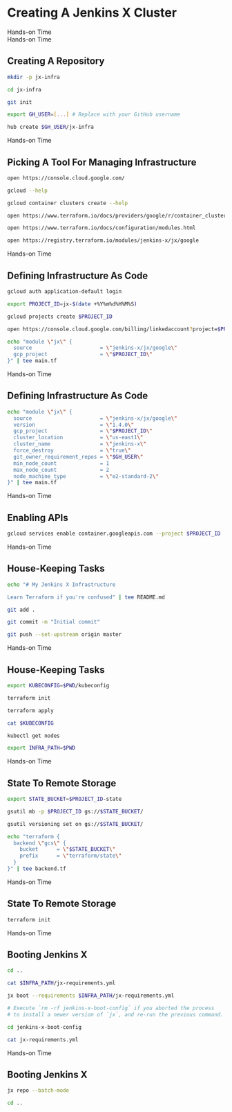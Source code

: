 <!-- .slide: class="center dark" -->
<!-- .slide: data-background="../img/background/hands-on.jpg" -->
# Creating A Jenkins X Cluster

<div class="label">Hands-on Time</div>


<!-- .slide: class="dark" -->
<div class="eyebrow"> </div>
<div class="label">Hands-on Time</div>

## Creating A Repository

```bash
mkdir -p jx-infra

cd jx-infra

git init

export GH_USER=[...] # Replace with your GitHub username

hub create $GH_USER/jx-infra
```


<!-- .slide: class="dark" -->
<div class="eyebrow"> </div>
<div class="label">Hands-on Time</div>

## Picking A Tool For Managing Infrastructure

```bash
open https://console.cloud.google.com/

gcloud --help

gcloud container clusters create --help

open https://www.terraform.io/docs/providers/google/r/container_cluster.html

open https://www.terraform.io/docs/configuration/modules.html

open https://registry.terraform.io/modules/jenkins-x/jx/google
```


<!-- .slide: class="dark" -->
<div class="eyebrow"> </div>
<div class="label">Hands-on Time</div>

## Defining Infrastructure As Code

```bash
gcloud auth application-default login

export PROJECT_ID=jx-$(date +%Y%m%d%H%M%S)

gcloud projects create $PROJECT_ID

open https://console.cloud.google.com/billing/linkedaccount?project=$PROJECT_ID

echo "module \"jx\" {
  source                      = \"jenkins-x/jx/google\"
  gcp_project                 = \"$PROJECT_ID\"
}" | tee main.tf
```


<!-- .slide: class="dark" -->
<div class="eyebrow"> </div>
<div class="label">Hands-on Time</div>

## Defining Infrastructure As Code

```bash
echo "module \"jx\" {
  source                      = \"jenkins-x/jx/google\"
  version                     = \"1.4.0\"
  gcp_project                 = \"$PROJECT_ID\"
  cluster_location            = \"us-east1\"
  cluster_name                = \"jenkins-x\"
  force_destroy               = \"true\"
  git_owner_requirement_repos = \"$GH_USER\"
  min_node_count              = 1
  max_node_count              = 2
  node_machine_type           = \"e2-standard-2\"
}" | tee main.tf
```


<!-- .slide: class="dark" -->
<div class="eyebrow"> </div>
<div class="label">Hands-on Time</div>

## Enabling APIs

```bash
gcloud services enable container.googleapis.com --project $PROJECT_ID
```


<!-- .slide: class="dark" -->
<div class="eyebrow"> </div>
<div class="label">Hands-on Time</div>

## House-Keeping Tasks

```bash
echo "# My Jenkins X Infrastructure

Learn Terraform if you're confused" | tee README.md

git add .

git commit -m "Initial commit"

git push --set-upstream origin master
```


<!-- .slide: class="dark" -->
<div class="eyebrow"> </div>
<div class="label">Hands-on Time</div>

## House-Keeping Tasks

```bash
export KUBECONFIG=$PWD/kubeconfig

terraform init

terraform apply

cat $KUBECONFIG

kubectl get nodes

export INFRA_PATH=$PWD
```


<!-- .slide: class="dark" -->
<div class="eyebrow"> </div>
<div class="label">Hands-on Time</div>

## State To Remote Storage

```bash
export STATE_BUCKET=$PROJECT_ID-state

gsutil mb -p $PROJECT_ID gs://$STATE_BUCKET/

gsutil versioning set on gs://$STATE_BUCKET/

echo "terraform {
  backend \"gcs\" {
    bucket      = \"$STATE_BUCKET\"
    prefix      = \"terraform/state\"
  }
}" | tee backend.tf
```


<!-- .slide: class="dark" -->
<div class="eyebrow"> </div>
<div class="label">Hands-on Time</div>

## State To Remote Storage

```bash
terraform init
```


<!-- .slide: class="dark" -->
<div class="eyebrow"> </div>
<div class="label">Hands-on Time</div>

## Booting Jenkins X

```bash
cd ..

cat $INFRA_PATH/jx-requirements.yml

jx boot --requirements $INFRA_PATH/jx-requirements.yml

# Execute `rm -rf jenkins-x-boot-config` if you aborted the process
# to install a newer version of `jx`, and re-run the previous command.

cd jenkins-x-boot-config

cat jx-requirements.yml
```


<!-- .slide: class="dark" -->
<div class="eyebrow"> </div>
<div class="label">Hands-on Time</div>

## Booting Jenkins X

```bash
jx repo --batch-mode

cd ..
```
